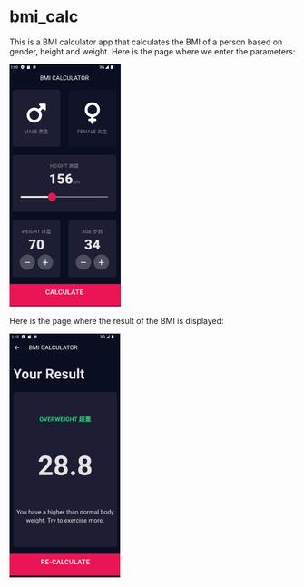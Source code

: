 # bmi_calc

This is a BMI calculator app that calculates the BMI of a person based on gender, height and weight. Here is the page where we enter the parameters:

![Alt text](readme_images/Screen1.png?raw=true "BMI input page")

Here is the page where the result of the BMI is displayed:

![Alt text](readme_images/Screen2.png?raw=true "BMI input page")
